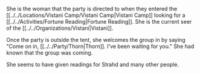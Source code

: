 She is the woman that the party is directed to when they entered the [[../../Locations/Vistani Camp/Vistani Camp|Vistani Camp]] looking for a [[../../Activities/Fortune Reading|Fortune Reading]]. She is the current seer of the [[../../Organizations/Vistani|Vistani]].

Once the party is outside the tent, she welcomes the group in by saying "Come on in, [[../../Party/Thorn|Thorn]]. I've been waiting for you." She had known that the group was coming.

She seems to have given readings for Strahd and many other people.